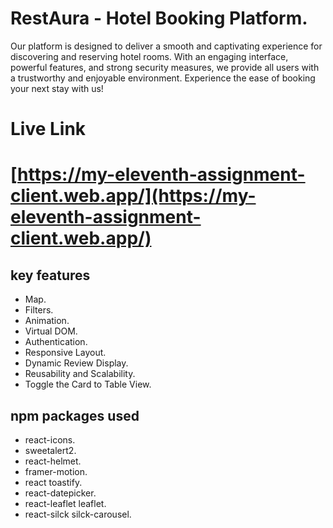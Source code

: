 # RestAura - Hotel Booking Platform.

Our platform is designed to deliver a smooth and captivating experience for discovering and reserving hotel rooms. With an engaging interface, powerful features, and strong security measures, we provide all users with a trustworthy and enjoyable environment. Experience the ease of booking your next stay with us!

# Live Link
# [https://my-eleventh-assignment-client.web.app/](https://my-eleventh-assignment-client.web.app/)

## key features 

- Map.
- Filters.
- Animation.
- Virtual DOM.
- Authentication.
- Responsive Layout.
- Dynamic Review Display.
- Reusability and Scalability.
- Toggle the Card to Table View.


## npm packages used

- react-icons.
- sweetalert2.
- react-helmet.
- framer-motion.
- react toastify.
- react-datepicker.
- react-leaflet leaflet.
- react-silck silck-carousel.

